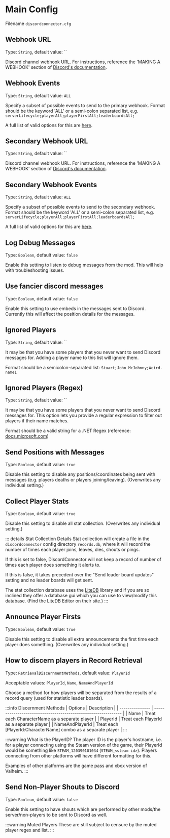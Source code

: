 # Main Config

Filename `discordconnector.cfg`

## Webhook URL

Type: `String`, default value: ``

Discord channel webhook URL. For instructions, reference the 'MAKING A WEBHOOK' section of [Discord's documentation](https://support.Discord.com/hc/en-us/articles/228383668-Intro-to-Webhook).

## Webhook Events

Type: `String`, default value: `ALL`

Specify a subset of possible events to send to the primary webhook. Format should be the keyword 'ALL' or a semi-colon separated list, e.g. `serverLifecycle;playerAll;playerFirstAll;leaderboardsAll;`

A full list of valid options for this are [here](https://discordconnector.valheim.nwest.games/config/webhook.events.html).

## Secondary Webhook URL

Type: `String`, default value: ``

Discord channel webhook URL. For instructions, reference the 'MAKING A WEBHOOK' section of [Discord's documentation](https://support.Discord.com/hc/en-us/articles/228383668-Intro-to-Webhook).

## Secondary Webhook Events

Type: `String`, default value: `ALL`

Specify a subset of possible events to send to the secondary webhook. Format should be the keyword 'ALL' or a semi-colon separated list, e.g. `serverLifecycle;playerAll;playerFirstAll;leaderboardsAll;`

A full list of valid options for this are [here](https://discordconnector.valheim.nwest.games/config/webhook.events.html).

## Log Debug Messages

Type: `Boolean`, default value: `false`

Enable this setting to listen to debug messages from the mod. This will help with troubleshooting issues.

## Use fancier discord messages

Type: `Boolean`, default value: `false`

Enable this setting to use embeds in the messages sent to Discord. Currently this will affect the position details for the messages.

## Ignored Players

Type: `String`, default value: ``

It may be that you have some players that you never want to send Discord messages for. Adding a player name to this list will ignore them.

Format should be a semicolon-separated list: `Stuart;John McJohnny;Weird-name1`

## Ignored Players (Regex)

Type: `String`, default value: ``

It may be that you have some players that you never want to send Discord messages for. This option lets you provide a regular expression to filter out players if their name matches.

Format should be a valid string for a .NET Regex (reference: [docs.microsoft.com](https://docs.microsoft.com/en-us/dotnet/standard/base-types/regular-expression-language-quick-reference))

## Send Positions with Messages

Type: `Boolean`, default value: `true`

Disable this setting to disable any positions/coordinates being sent with messages (e.g. players deaths or players joining/leaving). (Overwrites any individual setting.)

## Collect Player Stats

Type: `Boolean`, default value: `true`

Disable this setting to disable all stat collection. (Overwrites any individual setting.)

::: details Stat Collection Details
Stat collection will create a file in the `discordconnector` config directory `records.db`, where it will record the number of times each player joins, leaves, dies, shouts or pings.

If this is set to false, DiscordConnector will not keep a record of number of times each player does something it alerts to.

If this is false, it takes precedent over the "Send leader board updates" setting and no leader boards will get sent.

The stat collection database uses the [LiteDB](https://www.litedb.org/) library and if you are so inclined they offer a database gui which you can use to view/modify this database. (Find the LiteDB Editor on their site.)
:::

## Announce Player Firsts

Type: `Boolean`, default value: `true`

Disable this setting to disable all extra announcements the first time each player does something. (Overwrites any individual setting.)

## How to discern players in Record Retrieval

Type: `RetrievalDiscernmentMethods`, default value: `PlayerId`

Acceptable values: `PlayerId`, `Name`, `NameAndPlayerId`

Choose a method for how players will be separated from the results of a record query (used for statistic leader boards).

:::info Discernment Methods
| Options         | Description                                                    |
| --------------- | -------------------------------------------------------------- |
| Name            | Treat each CharacterName as a separate player                  |
| PlayerId        | Treat each PlayerId as a separate player                       |
| NameAndPlayerId | Treat each [PlayerId:CharacterName] combo as a separate player |
:::

:::warning What is the PlayerID?
The player ID is the player's hostname, i.e. for a player connecting using the Steam version of the game, their PlayerId would be something like `STEAM_120390101034` (`STEAM_<steam id>`). Players connecting from other platforms will have different formatting for this.

Examples of other platforms are the game pass and xbox version of Valheim.
:::

## Send Non-Player Shouts to Discord

Type: `Boolean`, default value: `false`

Enable this setting to have shouts which are performed by other mods/the server/non-players to be sent to Discord as well.

:::warning Muted Players
These are still subject to censure by the muted player regex and list.
:::
